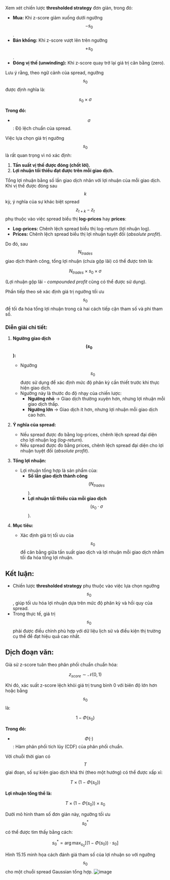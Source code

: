Xem xét chiến lược **thresholded strategy** đơn giản, trong đó:
- **Mua:** Khi z-score giảm xuống dưới ngưỡng $$-s_0$$.
- **Bán khống:** Khi z-score vượt lên trên ngưỡng $$+s_0$$.
- **Đóng vị thế (unwinding):** Khi z-score quay trở lại giá trị cân bằng (zero).

Lưu ý rằng, theo ngữ cảnh của spread, ngưỡng $$s_0$$ được định nghĩa là:

$$s_0 \times \sigma$$

**Trong đó:**
- $$\sigma$$: Độ lệch chuẩn của spread.

Việc lựa chọn giá trị ngưỡng $$s_0$$ là rất quan trọng vì nó xác định:
1. **Tần suất vị thế được đóng (chốt lời).**
2. **Lợi nhuận tối thiểu đạt được trên mỗi giao dịch.**

Tổng lợi nhuận bằng số lần giao dịch nhân với lợi nhuận của mỗi giao dịch. Khi vị thế được đóng sau $$k$$ kỳ, ý nghĩa của sự khác biệt spread $$z_{t+k} - z_t$$ phụ thuộc vào việc spread biểu thị **log-prices** hay **prices**:
- **Log-prices:** Chênh lệch spread biểu thị log-return (lợi nhuận log).
- **Prices:** Chênh lệch spread biểu thị lợi nhuận tuyệt đối (*absolute profit*).

Do đó, sau $$N_{trades}$$ giao dịch thành công, tổng lợi nhuận (chưa gộp lãi) có thể được tính là:

$$N_{trades} \times s_0 \times \sigma$$

(Lợi nhuận gộp lãi - *compounded profit* cũng có thể được sử dụng).

Phần tiếp theo sẽ xác định giá trị ngưỡng tối ưu $$s_0$$ để tối đa hóa tổng lợi nhuận trong cả hai cách tiếp cận tham số và phi tham số.

### Diễn giải chi tiết:
1. **Ngưỡng giao dịch $$(s_0$$):**
   - Ngưỡng $$s_0$$ được sử dụng để xác định mức độ phân kỳ cần thiết trước khi thực hiện giao dịch.
   - Ngưỡng này là thước đo độ nhạy của chiến lược:
     - **Ngưỡng nhỏ** → Giao dịch thường xuyên hơn, nhưng lợi nhuận mỗi giao dịch thấp.
     - **Ngưỡng lớn** → Giao dịch ít hơn, nhưng lợi nhuận mỗi giao dịch cao hơn.

2. **Ý nghĩa của spread:**
   - Nếu spread được đo bằng log-prices, chênh lệch spread đại diện cho lợi nhuận log (*log-return*).
   - Nếu spread được đo bằng prices, chênh lệch spread đại diện cho lợi nhuận tuyệt đối (*absolute profit*).

3. **Tổng lợi nhuận:**
   - Lợi nhuận tổng hợp là sản phẩm của:
     - **Số lần giao dịch thành công** $$(N_{trades}$$).
     - **Lợi nhuận tối thiểu của mỗi giao dịch** $$(s_0 \cdot \sigma$$).

4. **Mục tiêu:**
   - Xác định giá trị tối ưu của $$s_0$$ để cân bằng giữa tần suất giao dịch và lợi nhuận mỗi giao dịch nhằm tối đa hóa tổng lợi nhuận.

## Kết luận:
- Chiến lược **thresholded strategy** phụ thuộc vào việc lựa chọn ngưỡng $$s_0$$, giúp tối ưu hóa lợi nhuận dựa trên mức độ phân kỳ và hồi quy của spread.
- Trong thực tế, giá trị $$s_0$$ phải được điều chỉnh phù hợp với dữ liệu lịch sử và điều kiện thị trường cụ thể để đạt hiệu quả cao nhất.
## Dịch đoạn văn:

Giả sử z-score tuân theo phân phối chuẩn chuẩn hóa:
```math
z_{score} \sim \mathcal{N}(0, 1)
```

Khi đó, xác suất z-score lệch khỏi giá trị trung bình 0 với biên độ lớn hơn hoặc bằng $$s_0$$ là:

$$1 - \Phi(s_0)$$

**Trong đó:**
- $$\Phi(\cdot)$$: Hàm phân phối tích lũy (CDF) của phân phối chuẩn.

Với chuỗi thời gian có $$T$$ giai đoạn, số sự kiện giao dịch khả thi (theo một hướng) có thể được xấp xỉ:

$$T \times \left(1 - \Phi(s_0)\right)$$

**Lợi nhuận tổng thể là:**

$$T \times \left(1 - \Phi(s_0)\right) \times s_0$$

Dưới mô hình tham số đơn giản này, ngưỡng tối ưu $$s_0^*$$ có thể được tìm thấy bằng cách:

$$s_0^* = \arg \max_{s_0} \left[(1 - \Phi(s_0)) \cdot s_0 \right]$$


Hình 15.15 minh họa cách đánh giá tham số của lợi nhuận so với ngưỡng $$s_0$$ cho một chuỗi spread Gaussian tổng hợp.
![image](https://github.com/user-attachments/assets/b73faef1-f494-4142-a284-b47191dad55c)

  
